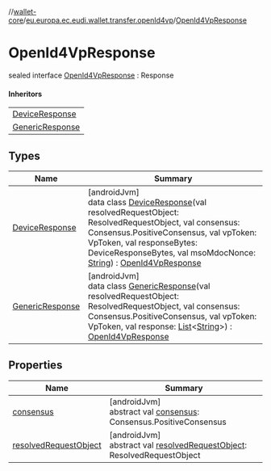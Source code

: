//[wallet-core](../../../index.md)/[eu.europa.ec.eudi.wallet.transfer.openId4vp](../index.md)/[OpenId4VpResponse](index.md)

# OpenId4VpResponse

sealed interface [OpenId4VpResponse](index.md) : Response

#### Inheritors

| |
|---|
| [DeviceResponse](-device-response/index.md) |
| [GenericResponse](-generic-response/index.md) |

## Types

| Name | Summary |
|---|---|
| [DeviceResponse](-device-response/index.md) | [androidJvm]<br>data class [DeviceResponse](-device-response/index.md)(val resolvedRequestObject: ResolvedRequestObject, val consensus: Consensus.PositiveConsensus, val vpToken: VpToken, val responseBytes: DeviceResponseBytes, val msoMdocNonce: [String](https://kotlinlang.org/api/latest/jvm/stdlib/kotlin-stdlib/kotlin/-string/index.html)) : [OpenId4VpResponse](index.md) |
| [GenericResponse](-generic-response/index.md) | [androidJvm]<br>data class [GenericResponse](-generic-response/index.md)(val resolvedRequestObject: ResolvedRequestObject, val consensus: Consensus.PositiveConsensus, val vpToken: VpToken, val response: [List](https://kotlinlang.org/api/latest/jvm/stdlib/kotlin-stdlib/kotlin.collections/-list/index.html)&lt;[String](https://kotlinlang.org/api/latest/jvm/stdlib/kotlin-stdlib/kotlin/-string/index.html)&gt;) : [OpenId4VpResponse](index.md) |

## Properties

| Name | Summary |
|---|---|
| [consensus](consensus.md) | [androidJvm]<br>abstract val [consensus](consensus.md): Consensus.PositiveConsensus |
| [resolvedRequestObject](resolved-request-object.md) | [androidJvm]<br>abstract val [resolvedRequestObject](resolved-request-object.md): ResolvedRequestObject |

